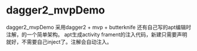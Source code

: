 # dagger2_mvpDemo
dagger2_mvpDemo
采用dagger2  + mvp  + butterknife 还有自己写的apt编辑时注解，的一个简单架构。
apt生成activity frament的注入代码，新建只需要声明就好，不需要自己inject了。注解会自动注入。
